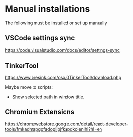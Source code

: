 # Manual installations

The following must be installed or set up manually

## VSCode settings sync

https://code.visualstudio.com/docs/editor/settings-sync

## TinkerTool

https://www.bresink.com/osx/0TinkerTool/download.php

Maybe move to scripts:

- Show selected path in window title.

## Chromium Extensions

https://chromewebstore.google.com/detail/react-developer-tools/fmkadmapgofadopljbjfkapdkoienihi?hl=en